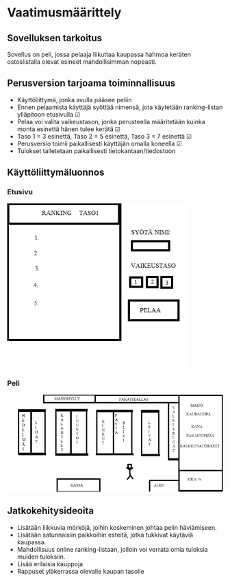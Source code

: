 # Vaatimusmäärittely

## Sovelluksen tarkoitus
Sovellus on peli, jossa pelaaja liikuttaa kaupassa hahmoa keräten ostoslistalla olevat esineet mahdollisimman nopeasti.


## Perusversion tarjoama toiminnallisuus
* Käyttöliittymä, jonka avulla pääsee peliin 
* Ennen pelaamista käyttäjä syöttää nimensä, jota käytetään ranking-listan ylläpitoon etusivulla &#9745;
* Pelaa voi valita vaikeustason, jonka perusteella määritetään kuinka monta esinettä hänen tulee kerätä &#9745;
* Taso 1 = 3 esinettä, Taso 2 = 5 esinettä, Taso 3 = 7 esinettä &#9745;
* Perusversio toimii paikallisesti käyttäjän omalla koneella &#9745;
* Tulokset talletetaan paikallisesti tietokantaan/tiedostoon


## Käyttöliittymäluonnos
### Etusivu
![kuva etusivusta](https://github.com/MiikaProject/ot-harjoitustyo/blob/master/GroceryGame/dokumentointi/kuvat/etusivu.png)

### Peli
![kuva pelistä](https://github.com/MiikaProject/ot-harjoitustyo/blob/master/GroceryGame/dokumentointi/kuvat/peli.png)


## Jatkokehitysideoita
* Lisätään liikkuvia mörköjä, joihin koskeminen johtaa pelin häviämiseen. 
* Lisätään satunnaisiin paikkoihin esteitä, jotka tukkivat käytäviä kaupassa.
* Mahdollisuus online ranking-listaan, jolloin voi verrata omia tuloksia muiden tuloksiin.
* Lisää erilaisia kauppoja
* Rappuset yläkerrassa olevalle kaupan tasolle
